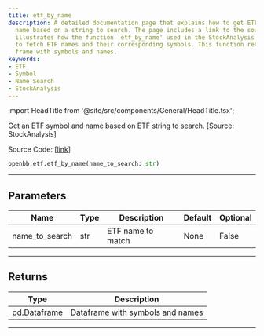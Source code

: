 ```yaml
---
title: etf_by_name
description: A detailed documentation page that explains how to get ETF symbol and
  name based on a string to search. The page includes a link to the source code and
  illustrates how the function 'etf_by_name' used in the StockAnalysis can be implemented
  to fetch ETF names and their corresponding symbols. This function returns a data
  frame with symbols and names.
keywords:
- ETF
- Symbol
- Name Search
- StockAnalysis
---
```


import HeadTitle from '@site/src/components/General/HeadTitle.tsx';

<HeadTitle title="etf.etf_by_name - Reference | OpenBB SDK Docs" />

Get an ETF symbol and name based on ETF string to search. [Source: StockAnalysis]

Source Code: [[link](https://github.com/OpenBB-finance/OpenBBTerminal/tree/main/openbb_terminal/etf/stockanalysis_model.py#L139)]

```python wordwrap
openbb.etf.etf_by_name(name_to_search: str)
```

---

## Parameters

| Name | Type | Description | Default | Optional |
| ---- | ---- | ----------- | ------- | -------- |
| name_to_search | str | ETF name to match | None | False |


---

## Returns

| Type | Description |
| ---- | ----------- |
| pd.Dataframe | Dataframe with symbols and names |
---

